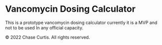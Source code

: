 # Vancomycin Dosing Calculator

This is a prototype vancomycin dosing calculator currently it is a MVP and not to be used In any official capacity.

© 2022 Chase Curtis. All rights reserved.
